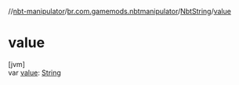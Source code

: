 //[nbt-manipulator](../../../index.md)/[br.com.gamemods.nbtmanipulator](../index.md)/[NbtString](index.md)/[value](value.md)

# value

[jvm]\
var [value](value.md): [String](https://kotlinlang.org/api/latest/jvm/stdlib/kotlin/-string/index.html)
